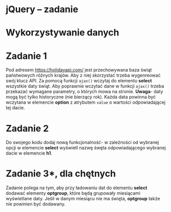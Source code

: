 
# jQuery &ndash; zadanie
# Wykorzystywanie danych



# Zadanie 1
Pod adresem https://holidayapi.com/ jest przechowywana baza świąt państwowych różnych krajów.
Aby z niej skorzystać trzeba wygenreować swój klucz API.
Za pomocą funkcji ```ajax()``` wczytaj do elementu **select** wszystkie daty świąt.
Aby poprawnie wczytać dane w funkcji ```ajax()``` trzeba przekazać wymagane parametry,
o których mowa na stronie. **Uwaga**- daty mogą być tylko historyczne (nie bierzący rok).
Każda data powinna być wczytana w elemencie **option** z atrybutem ```value``` o wartości odpowiadającej tej dacie.

# Zadanie 2
Do swojego kodu dodaj nową funkcjonalność- w zależności od wybranej opcji w elemencie **select**
wyświetl nazwę śwęta odpowiadającego wybranej dacie w elemencie **h1**.

# Zadanie 3*, dla chętnych
Zadanie polega na tym, aby przy ładowaniu dat do elementu **select** dodawać elementy **optgroup**,
które będą grupowały miesiącami wyświetlane daty. Jeśli w danym miesiącu nie ma święta, **optgroup** także nie powinien być dodawany.
